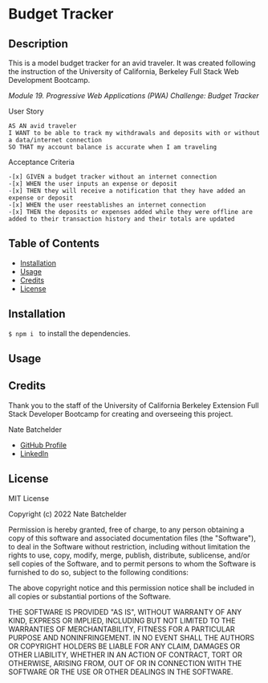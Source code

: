 # Budget Tracker

## Description
This is a model budget tracker for an avid traveler.  It was created following the instruction of the University of California, Berkeley Full Stack Web Development Bootcamp.

*Module 19. Progressive Web Applications (PWA) Challenge: Budget Tracker*

User Story
```
AS AN avid traveler
I WANT to be able to track my withdrawals and deposits with or without a data/internet connection
SO THAT my account balance is accurate when I am traveling 
```

Acceptance Criteria
```
-[x] GIVEN a budget tracker without an internet connection
-[x] WHEN the user inputs an expense or deposit
-[x] THEN they will receive a notification that they have added an expense or deposit
-[x] WHEN the user reestablishes an internet connection
-[x] THEN the deposits or expenses added while they were offline are added to their transaction history and their totals are updated
```

## Table of Contents
- [Installation](#installation)
- [Usage](#usage)
- [Credits](#credits)
- [License](#license)

## Installation
```$ npm i ``` to install the dependencies.

## Usage

## Credits
Thank you to the staff of the University of California Berkeley Extension Full Stack Developer Bootcamp for creating and overseeing this project.

Nate Batchelder
- [GitHub Profile](https://github.com/NateBatchelder)
- [LinkedIn](https://www.linkedin.com/in/nathan-batchelder/)

## License
MIT License

Copyright (c) 2022 Nate Batchelder

Permission is hereby granted, free of charge, to any person obtaining a copy
of this software and associated documentation files (the "Software"), to deal
in the Software without restriction, including without limitation the rights
to use, copy, modify, merge, publish, distribute, sublicense, and/or sell
copies of the Software, and to permit persons to whom the Software is
furnished to do so, subject to the following conditions:

The above copyright notice and this permission notice shall be included in all
copies or substantial portions of the Software.

THE SOFTWARE IS PROVIDED "AS IS", WITHOUT WARRANTY OF ANY KIND, EXPRESS OR
IMPLIED, INCLUDING BUT NOT LIMITED TO THE WARRANTIES OF MERCHANTABILITY,
FITNESS FOR A PARTICULAR PURPOSE AND NONINFRINGEMENT. IN NO EVENT SHALL THE
AUTHORS OR COPYRIGHT HOLDERS BE LIABLE FOR ANY CLAIM, DAMAGES OR OTHER
LIABILITY, WHETHER IN AN ACTION OF CONTRACT, TORT OR OTHERWISE, ARISING FROM,
OUT OF OR IN CONNECTION WITH THE SOFTWARE OR THE USE OR OTHER DEALINGS IN THE
SOFTWARE.